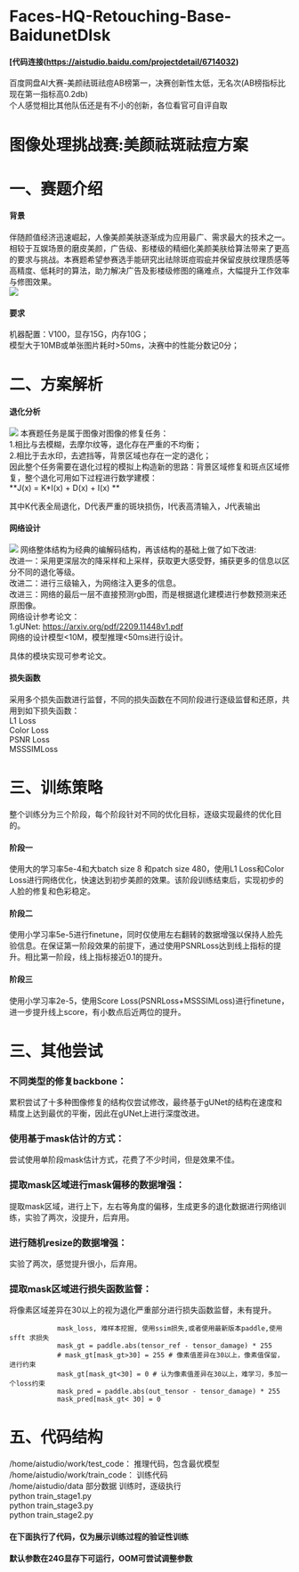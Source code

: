 # Faces-HQ-Retouching-Base-BaidunetDIsk
#### [代码连接(https://aistudio.baidu.com/projectdetail/6714032)  

百度网盘AI大赛-美颜祛斑祛痘AB榜第一，决赛创新性太低，无名次(AB榜指标比现在第一指标高0.2db)    
个人感觉相比其他队伍还是有不小的创新，各位看官可自评自取    

# 图像处理挑战赛:美颜祛斑祛痘方案
# 一、赛题介绍
#### 背景
伴随颜值经济迅速崛起，人像美颜美肤逐渐成为应用最广、需求最大的技术之一。相较于互娱场景的磨皮美颜，广告级、影楼级的精细化美颜美肤给算法带来了更高的要求与挑战。本赛题希望参赛选手能研究出祛除斑痘瑕疵并保留皮肤纹理质感等高精度、低耗时的算法，助力解决广告及影楼级修图的痛难点，大幅提升工作效率与修图效果。           
![](https://ai-studio-static-online.cdn.bcebos.com/434c7b30dc1145e98be3d7ae647d2eb02aa6c796b05349b3aac365d91b664538)
#### 要求
机器配置：V100，显存15G，内存10G；    
模型大于10MB或单张图片耗时>50ms，决赛中的性能分数记0分；    

# 二、方案解析
#### 退化分析
![](https://ai-studio-static-online.cdn.bcebos.com/65e73abad2c844e497a72070960bc9dbc8213451558f4988a89bac9b7d416d52)
本赛题任务是属于图像对图像的修复任务：    
1.相比与去模糊，去摩尔纹等，退化存在严重的不均衡；    
2.相比于去水印，去遮挡等，背景区域也存在一定的退化；     
因此整个任务需要在退化过程的模拟上构造新的思路：背景区域修复和斑点区域修复，整个退化可用如下过程进行数学建模：    
**J(x) = K*I(x) + D(x) + I(x)  **
 
其中K代表全局退化，D代表严重的斑块损伤，I代表高清输入，J代表输出   

#### 网络设计
![](https://ai-studio-static-online.cdn.bcebos.com/b2325baf621c4a7db39b67e601281ed15b7526332a2c41808e376b0bf7850aaf)
网络整体结构为经典的编解码结构，再该结构的基础上做了如下改进:    
改进一：采用更深层次的降采样和上采样，获取更大感受野，捕获更多的信息以区分不同的退化等级。    
改进二：进行三级输入，为网络注入更多的信息。    
改进三：网络的最后一层不直接预测rgb图，而是根据退化建模进行参数预测来还原图像。    
网络设计参考论文：       
1.gUNet: https://arxiv.org/pdf/2209.11448v1.pdf    
网络的设计模型<10M，模型推理<50ms进行设计。   

具体的模块实现可参考论文。
#### 损失函数
采用多个损失函数进行监督，不同的损失函数在不同阶段进行逐级监督和还原，共用到如下损失函数：    
L1 Loss    
Color Loss    
PSNR Loss    
MSSSIMLoss    

# 三、训练策略
整个训练分为三个阶段，每个阶段针对不同的优化目标，逐级实现最终的优化目的。
#### 阶段一
使用大的学习率5e-4和大batch size 8 和patch size 480，使用L1 Loss和Color Loss进行网络优化，快速达到初步美颜的效果。该阶段训练结束后，实现初步的人脸的修复和色彩稳定。
#### 阶段二
使用小学习率5e-5进行finetune，同时仅使用左右翻转的数据增强以保持人脸先验信息。在保证第一阶段效果的前提下，通过使用PSNRLoss达到线上指标的提升。相比第一阶段，线上指标接近0.1的提升。
#### 阶段三
使用小学习率2e-5，使用Score Loss(PSNRLoss+MSSSIMLoss)进行finetune，进一步提升线上score，有小数点后近两位的提升。
  
# 三、其他尝试
### 不同类型的修复backbone：
累积尝试了十多种图像修复的结构仅尝试修改，最终基于gUNet的结构在速度和精度上达到最优的平衡，因此在gUNet上进行深度改进。
### 使用基于mask估计的方式：   
尝试使用单阶段mask估计方式，花费了不少时间，但是效果不佳。
### 提取mask区域进行mask偏移的数据增强：
提取mask区域，进行上下，左右等角度的偏移，生成更多的退化数据进行网络训练，实验了两次，没提升，后弃用。
### 进行随机resize的数据增强：
实验了两次，感觉提升很小，后弃用。
### 提取mask区域进行损失函数监督：
将像素区域差异在30以上的视为退化严重部分进行损失函数监督，未有提升。
```
            mask_loss, 难样本挖掘, 使用ssim损失,或者使用最新版本paddle,使用sfft 求损失
            mask_gt = paddle.abs(tensor_ref - tensor_damage) * 255
            # mask_gt[mask_gt>30] = 255 # 像素值差异在30以上，像素值保留，进行约束
            mask_gt[mask_gt<30] = 0 # 认为像素值差异在30以上，难学习，多加一个loss约束
            mask_pred = paddle.abs(out_tensor - tensor_damage) * 255
            mask_pred[mask_gt< 30] = 0
```

# 五、代码结构
/home/aistudio/work/test_code：      推理代码，包含最优模型      
/home/aistudio/work/train_code：     训练代码    
/home/aistudio/data             部分数据
训练时，逐级执行   
python train_stage1.py     
python train_stage3.py     
python train_stage2.py      
#### 在下面执行了代码，仅为展示训练过程的验证性训练
#### 默认参数在24G显存下可运行，OOM可尝试调整参数

 

